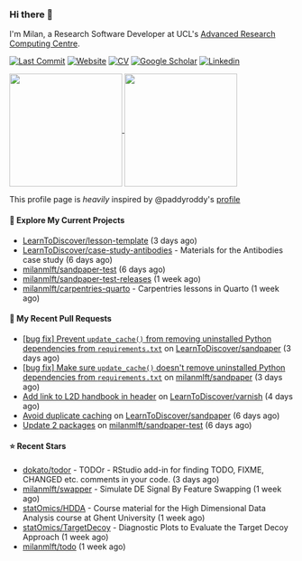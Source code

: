 ### Hi there 👋

I'm Milan, a Research Software Developer at UCL's [Advanced Research Computing
Centre](https://www.ucl.ac.uk/advanced-research-computing/advanced-research-computing-centre).

[![Last Commit](https://img.shields.io/github/last-commit/milanmlft/milanmlft?label=updated)](https://github.com/milanmlft)
[![Website](https://img.shields.io/badge/GitHub%20Pages-222?logo=githubpages&logoColor=fff&style=for-the-badge&style=flat)](https://milanmlft.dev)
[![CV](https://img.shields.io/badge/CV-PDF-pink.svg)](https://milanmlft.netlify.app/uploads/resume.pdf)
[![Google Scholar](https://img.shields.io/badge/Google%20Scholar-4285F4?logo=googlescholar&logoColor=fff&style=for-the-badge&style=flat)](https://scholar.google.com/citations?user=LwW40HQAAAAJ&hl=en)
[![Linkedin](https://img.shields.io/badge/LinkedIn-0A66C2?logo=linkedin&logoColor=fff&style=for-the-badge&style=flat)](http://www.linkedin.com/in/milan-malfait)


<a href="https://github.com/milanmlft/milanmlft#gh-dark-mode-only">
  <img height=200 align="center" src="https://github-readme-stats-paddyroddy.vercel.app/api?username=milanmlft&disable_animations=true&hide_border=true&hide_title=true&include_all_commits=true&rank_icon=github&show=prs_merged,reviews&show_icons=true&theme=tokyonight" />
</a>


<a href="https://github.com/milanmlft/milanmlft#gh-light-mode-only">
  <img height=200 align="center" src="https://github-readme-stats-paddyroddy.vercel.app/api?username=milanmlft&disable_animations=true&hide_border=true&hide_title=true&include_all_commits=true&rank_icon=github&show=prs_merged,reviews&show_icons=true&theme=default" />
</a>

This profile page is _heavily_ inspired by @paddyroddy's [profile](https://github.com/paddyroddy/paddyroddy)

#### 👷 Explore My Current Projects

- [LearnToDiscover/lesson-template](https://github.com/LearnToDiscover/lesson-template)
  (3 days ago)
- [LearnToDiscover/case-study-antibodies](https://github.com/LearnToDiscover/case-study-antibodies) - Materials for the Antibodies case study
  (6 days ago)
- [milanmlft/sandpaper-test](https://github.com/milanmlft/sandpaper-test)
  (6 days ago)
- [milanmlft/sandpaper-test-releases](https://github.com/milanmlft/sandpaper-test-releases)
  (1 week ago)
- [milanmlft/carpentries-quarto](https://github.com/milanmlft/carpentries-quarto) - Carpentries lessons in Quarto
  (1 week ago)

#### 🔨 My Recent Pull Requests

- [[bug fix] Prevent `update_cache()` from removing uninstalled Python dependencies from `requirements.txt`](https://github.com/LearnToDiscover/sandpaper/pull/88) on [LearnToDiscover/sandpaper](https://github.com/LearnToDiscover/sandpaper)
  (3 days ago)
- [[bug fix] Make sure `update_cache()` doesn&#39;t remove uninstalled Python dependencies from `requirements.txt`](https://github.com/milanmlft/sandpaper/pull/23) on [milanmlft/sandpaper](https://github.com/milanmlft/sandpaper)
  (3 days ago)
- [Add link to L2D handbook in header](https://github.com/LearnToDiscover/varnish/pull/29) on [LearnToDiscover/varnish](https://github.com/LearnToDiscover/varnish)
  (4 days ago)
- [Avoid duplicate caching](https://github.com/LearnToDiscover/sandpaper/pull/87) on [LearnToDiscover/sandpaper](https://github.com/LearnToDiscover/sandpaper)
  (6 days ago)
- [Update 2 packages](https://github.com/milanmlft/sandpaper-test/pull/2) on [milanmlft/sandpaper-test](https://github.com/milanmlft/sandpaper-test)
  (6 days ago)

#### ⭐ Recent Stars

- [dokato/todor](https://github.com/dokato/todor) - TODOr - RStudio add-in for finding TODO, FIXME, CHANGED etc. comments in your code.
  (3 days ago)
- [milanmlft/swapper](https://github.com/milanmlft/swapper) - Simulate DE Signal By Feature Swapping
  (1 week ago)
- [statOmics/HDDA](https://github.com/statOmics/HDDA) - Course material for the High Dimensional Data Analysis course at Ghent University
  (1 week ago)
- [statOmics/TargetDecoy](https://github.com/statOmics/TargetDecoy) - Diagnostic Plots to Evaluate the Target Decoy Approach
  (1 week ago)
- [milanmlft/todo](https://github.com/milanmlft/todo)
  (1 week ago)
